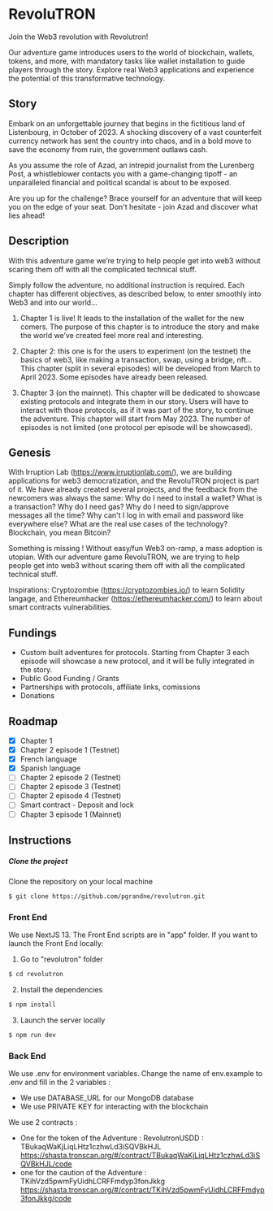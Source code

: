 # RevoluTRON
Join the Web3 revolution with Revolutron!

Our adventure game introduces users to the world of blockchain, wallets, tokens, and more, with mandatory tasks like wallet installation to guide players through the story. Explore real Web3 applications and experience the potential of this transformative technology. 

## Story

Embark on an unforgettable journey that begins in the fictitious land of Listenbourg, in October of 2023. A shocking discovery of a vast counterfeit currency network has sent the country into chaos, and in a bold move to save the economy from ruin, the government outlaws cash.

As you assume the role of Azad, an intrepid journalist from the Lurenberg Post, a whistleblower contacts you with a game-changing tipoff - an unparalleled financial and political scandal is about to be exposed.

Are you up for the challenge? Brace yourself for an adventure that will keep you on the edge of your seat. Don't hesitate - join Azad and discover what lies ahead!

## Description

With this adventure game we’re trying to help people get into web3 without scaring them off with all the complicated technical stuff.

Simply follow the adventure, no additional instruction is required. Each chapter has different objectives, as described below, to enter smoothly into Web3 and into our world...

1) Chapter 1 is live! It leads to the installation of the wallet for the new comers. The purpose of this chapter is to introduce the story and make the world we’ve created feel more real and interesting.

2) Chapter 2: this one is for the users to experiment (on the testnet) the basics of web3, like making a transaction, swap, using a bridge, nft…This chapter (split in several episodes) will be developed from March to April 2023. Some episodes have already been released.

3) Chapter 3 (on the mainnet). This chapter will be dedicated to showcase existing protocols and integrate them in our story. Users will have to interact with those protocols, as if it was part of the story, to continue the adventure. This chapter will start from May 2023. The number of episodes is not limited (one protocol per episode will be showcased).

## Genesis

With Irruption Lab (https://www.irruptionlab.com/), we are building applications for web3 democratization, and the RevoluTRON project is part of it. We have already created several projects, and the feedback from the newcomers was always the same: Why do I need to install a wallet? What is a transaction? Why do I need gas? Why do I need to sign/approve messages all the time? Why can't I log in with email and password like everywhere else? What are the real use cases of the technology? Blockchain, you mean Bitcoin?

Something is missing ! Without easy/fun Web3 on-ramp, a mass adoption is utopian.
With our adventure game RevoluTRON, we are trying to help people get into web3 without scaring them off with all the complicated technical stuff.

Inspirations: Cryptozombie (https://cryptozombies.io/) to learn Solidity langage, and Ethereumhacker (https://ethereumhacker.com/) to learn about smart contracts vulnerabilities.

## Fundings

- Custom built adventures for protocols. Starting from Chapter 3 each episode will showcase a new protocol, and it will be fully integrated in the story.
- Public Good Funding / Grants
- Partnerships with protocols, affiliate links, comissions
- Donations

## Roadmap
- [X] Chapter 1
- [X] Chapter 2 episode 1 (Testnet)
- [X] French language
- [X] Spanish language
- [ ] Chapter 2 episode 2 (Testnet)
- [ ] Chapter 2 episode 3 (Testnet)
- [ ] Chapter 2 episode 4 (Testnet)
- [ ] Smart contract - Deposit and lock 
- [ ] Chapter 3 episode 1 (Mainnet)

## Instructions
##### Clone the project
Clone the repository on your local machine
```bash
$ git clone https://github.com/pgrandne/revolutron.git
```

### Front End ###
We use NextJS 13. The Front End scripts are in "app" folder.
If you want to launch the Front End locally:

1. Go to "revolutron" folder
```bash
$ cd revolutron
```

2. Install the dependencies
```bash
$ npm install
```

3. Launch the server locally
```bash
$ npm run dev
```
### Back End ###
We use .env for environment variables. Change the name of env.example to .env and fill in the 2 variables :
   - We use DATABASE_URL for our MongoDB database
   - We use PRIVATE KEY for interacting with the blockchain

We use 2 contracts : 
   - One for the token of the Adventure : RevolutronUSDD : TBukaqWaKjLiqLHtz1czhwLd3iSQVBkHJL
  https://shasta.tronscan.org/#/contract/TBukaqWaKjLiqLHtz1czhwLd3iSQVBkHJL/code
  - one for the caution of the Adventure : TKihVzd5pwmFyUidhLCRFFmdyp3fonJkkg
  https://shasta.tronscan.org/#/contract/TKihVzd5pwmFyUidhLCRFFmdyp3fonJkkg/code

